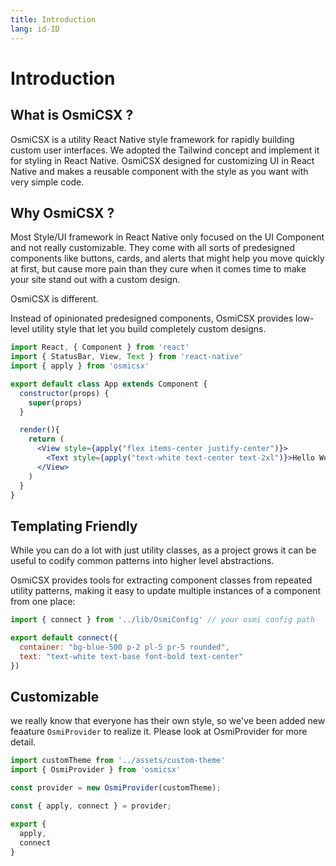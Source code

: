 ```yaml
---
title: Introduction
lang: id-ID
---
```

# Introduction
## What is OsmiCSX ?
OsmiCSX is a utility React Native style framework for rapidly building custom user interfaces. We adopted the Tailwind concept and implement it for styling in React Native. OsmiCSX designed for customizing UI in React Native and makes a reusable component with the style as you want with very simple code.

## Why OsmiCSX ?
Most Style/UI framework in React Native only focused on the UI Component and not really customizable. They come with all sorts of predesigned components like buttons, cards, and alerts that might help you move quickly at first, but cause more pain than they cure when it comes time to make your site stand out with a custom design.

OsmiCSX is different.

Instead of opinionated predesigned components, OsmiCSX provides low-level utility style that let you build completely custom designs.

```jsx harmony
import React, { Component } from 'react'
import { StatusBar, View, Text } from 'react-native'
import { apply } from 'osmicsx'

export default class App extends Component {
  constructor(props) {
    super(props)
  }

  render(){
    return (
      <View style={apply("flex items-center justify-center")}>
        <Text style={apply("text-white text-center text-2xl")}>Hello World!</Text>
      </View>
    )
  }
}
```

## Templating Friendly
While you can do a lot with just utility classes, as a project grows it can be useful to codify common patterns into higher level abstractions.

OsmiCSX provides tools for extracting component classes from repeated utility patterns, making it easy to update multiple instances of a component from one place:
```jsx harmony
import { connect } from '../lib/OsmiConfig' // your osmi config path

export default connect({
  container: "bg-blue-500 p-2 pl-5 pr-5 rounded",
  text: "text-white text-base font-bold text-center"
})
```

## Customizable
we really know that everyone has their own style, so we've been added new feaature `OsmiProvider` to realize it. Please look at OsmiProvider for more detail.

```jsx harmony
import customTheme from '../assets/custom-theme'
import { OsmiProvider } from 'osmicsx'

const provider = new OsmiProvider(customTheme);

const { apply, connect } = provider;

export {
  apply,
  connect
}
```
